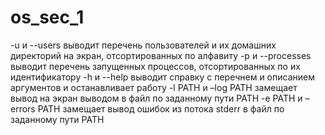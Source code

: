 # os_sec_1

-u и --users выводит перечень пользователей и их домашних директорий на экран, отсортированных по алфавиту
-p и --processes выводит перечень запущенных процессов, отсортированных по их идентификатору
-h и --help выводит справку с перечнем и описанием аргументов и останавливает работу
-l PATH и –log PATH замещает вывод на экран выводом в файл по заданному пути PATH
-e PATH и –errors PATH замещает вывод ошибок из потока stderr в файл по заданному пути PATH
